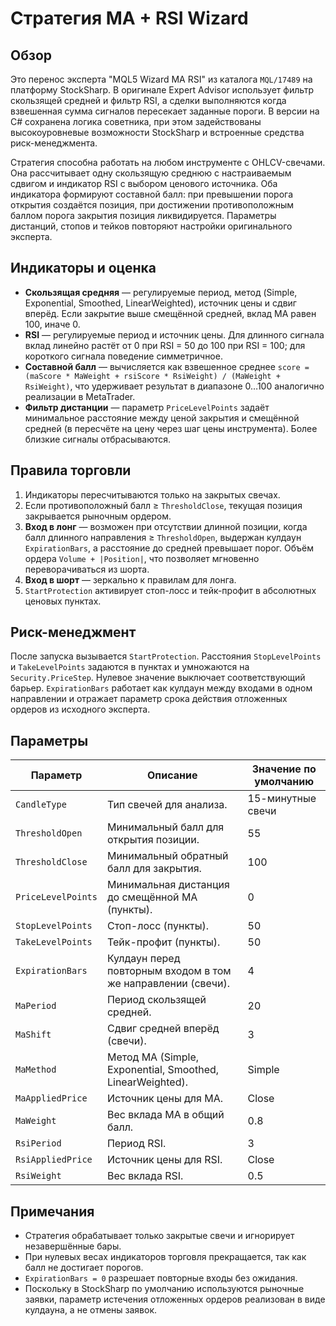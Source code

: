 # Стратегия MA + RSI Wizard

## Обзор

Это перенос эксперта "MQL5 Wizard MA RSI" из каталога `MQL/17489` на платформу StockSharp. В оригинале Expert Advisor использует фильтр скользящей средней и фильтр RSI, а сделки выполняются когда взвешенная сумма сигналов пересекает заданные пороги. В версии на C# сохранена логика советника, при этом задействованы высокоуровневые возможности StockSharp и встроенные средства риск-менеджмента.

Стратегия способна работать на любом инструменте с OHLCV-свечами. Она рассчитывает одну скользящую среднюю с настраиваемым сдвигом и индикатор RSI с выбором ценового источника. Оба индикатора формируют составной балл: при превышении порога открытия создаётся позиция, при достижении противоположным баллом порога закрытия позиция ликвидируется. Параметры дистанций, стопов и тейков повторяют настройки оригинального эксперта.

## Индикаторы и оценка

* **Скользящая средняя** — регулируемые период, метод (Simple, Exponential, Smoothed, LinearWeighted), источник цены и сдвиг вперёд. Если закрытие выше смещённой средней, вклад MA равен 100, иначе 0.
* **RSI** — регулируемые период и источник цены. Для длинного сигнала вклад линейно растёт от 0 при RSI = 50 до 100 при RSI = 100; для короткого сигнала поведение симметричное.
* **Составной балл** — вычисляется как взвешенное среднее `score = (maScore * MaWeight + rsiScore * RsiWeight) / (MaWeight + RsiWeight)`, что удерживает результат в диапазоне 0…100 аналогично реализации в MetaTrader.
* **Фильтр дистанции** — параметр `PriceLevelPoints` задаёт минимальное расстояние между ценой закрытия и смещённой средней (в пересчёте на цену через шаг цены инструмента). Более близкие сигналы отбрасываются.

## Правила торговли

1. Индикаторы пересчитываются только на закрытых свечах.
2. Если противоположный балл ≥ `ThresholdClose`, текущая позиция закрывается рыночным ордером.
3. **Вход в лонг** — возможен при отсутствии длинной позиции, когда балл длинного направления ≥ `ThresholdOpen`, выдержан кулдаун `ExpirationBars`, а расстояние до средней превышает порог. Объём ордера `Volume + |Position|`, что позволяет мгновенно переворачиваться из шорта.
4. **Вход в шорт** — зеркально к правилам для лонга.
5. `StartProtection` активирует стоп-лосс и тейк-профит в абсолютных ценовых пунктах.

## Риск-менеджмент

После запуска вызывается `StartProtection`. Расстояния `StopLevelPoints` и `TakeLevelPoints` задаются в пунктах и умножаются на `Security.PriceStep`. Нулевое значение выключает соответствующий барьер. `ExpirationBars` работает как кулдаун между входами в одном направлении и отражает параметр срока действия отложенных ордеров из исходного эксперта.

## Параметры

| Параметр | Описание | Значение по умолчанию |
|----------|----------|------------------------|
| `CandleType` | Тип свечей для анализа. | 15-минутные свечи |
| `ThresholdOpen` | Минимальный балл для открытия позиции. | 55 |
| `ThresholdClose` | Минимальный обратный балл для закрытия. | 100 |
| `PriceLevelPoints` | Минимальная дистанция до смещённой MA (пункты). | 0 |
| `StopLevelPoints` | Стоп-лосс (пункты). | 50 |
| `TakeLevelPoints` | Тейк-профит (пункты). | 50 |
| `ExpirationBars` | Кулдаун перед повторным входом в том же направлении (свечи). | 4 |
| `MaPeriod` | Период скользящей средней. | 20 |
| `MaShift` | Сдвиг средней вперёд (свечи). | 3 |
| `MaMethod` | Метод MA (Simple, Exponential, Smoothed, LinearWeighted). | Simple |
| `MaAppliedPrice` | Источник цены для MA. | Close |
| `MaWeight` | Вес вклада MA в общий балл. | 0.8 |
| `RsiPeriod` | Период RSI. | 3 |
| `RsiAppliedPrice` | Источник цены для RSI. | Close |
| `RsiWeight` | Вес вклада RSI. | 0.5 |

## Примечания

* Стратегия обрабатывает только закрытые свечи и игнорирует незавершённые бары.
* При нулевых весах индикаторов торговля прекращается, так как балл не достигает порогов.
* `ExpirationBars = 0` разрешает повторные входы без ожидания.
* Поскольку в StockSharp по умолчанию используются рыночные заявки, параметр истечения отложенных ордеров реализован в виде кулдауна, а не отмены заявок.
